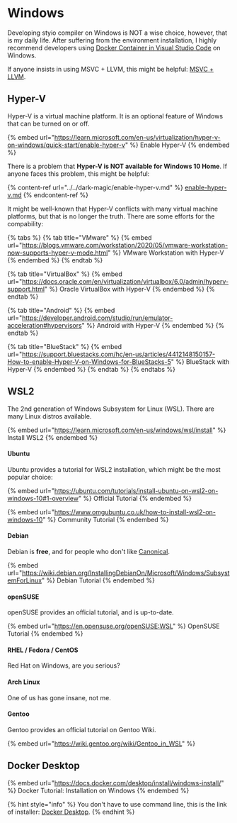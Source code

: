 # Windows

Developing styio compiler on Windows is NOT a wise choice, however, that is my daily life. After suffering from the environment installation, I highly recommend developers using [Docker Container in Visual Studio Code](https://code.visualstudio.com/docs/containers/overview) on Windows.&#x20;

If anyone insists in using MSVC + LLVM, this might be helpful: [MSVC + LLVM](../msvc.md).&#x20;

## Hyper-V

Hyper-V is a virtual machine platform. It is an optional feature of Windows that can be turned on or off.&#x20;

{% embed url="https://learn.microsoft.com/en-us/virtualization/hyper-v-on-windows/quick-start/enable-hyper-v" %}
Enable Hyper-V
{% endembed %}

There is a problem that **Hyper-V is NOT available for Windows 10 Home**. If anyone faces this problem, this might be helpful:&#x20;

{% content-ref url="../../dark-magic/enable-hyper-v.md" %}
[enable-hyper-v.md](../../dark-magic/enable-hyper-v.md)
{% endcontent-ref %}

It might be well-known that Hyper-V conflicts with many virtual machine platforms, but that is no longer the truth. There are some efforts for the compability:

{% tabs %}
{% tab title="VMware" %}
{% embed url="https://blogs.vmware.com/workstation/2020/05/vmware-workstation-now-supports-hyper-v-mode.html" %}
VMware Workstation with Hyper-V
{% endembed %}
{% endtab %}

{% tab title="VirtualBox" %}
{% embed url="https://docs.oracle.com/en/virtualization/virtualbox/6.0/admin/hyperv-support.html" %}
Oracle VirtualBox with Hyper-V
{% endembed %}
{% endtab %}

{% tab title="Android" %}
{% embed url="https://developer.android.com/studio/run/emulator-acceleration#hypervisors" %}
Android with Hyper-V
{% endembed %}
{% endtab %}

{% tab title="BlueStack" %}
{% embed url="https://support.bluestacks.com/hc/en-us/articles/4412148150157-How-to-enable-Hyper-V-on-Windows-for-BlueStacks-5" %}
BlueStack with Hyper-V
{% endembed %}
{% endtab %}
{% endtabs %}

## WSL2

The 2nd generation of Windows Subsystem for Linux (WSL). There are many Linux distros available.&#x20;

{% embed url="https://learn.microsoft.com/en-us/windows/wsl/install" %}
Install WSL2
{% endembed %}

#### Ubuntu

Ubuntu provides a tutorial for WSL2 installation, which might be the most popular choice:

{% embed url="https://ubuntu.com/tutorials/install-ubuntu-on-wsl2-on-windows-10#1-overview" %}
Official Tutorial
{% endembed %}

{% embed url="https://www.omgubuntu.co.uk/how-to-install-wsl2-on-windows-10" %}
Community Tutorial
{% endembed %}

#### Debian

Debian is **free**, and for people who don't like [Canonical](https://canonical.com/).

{% embed url="https://wiki.debian.org/InstallingDebianOn/Microsoft/Windows/SubsystemForLinux" %}
Debian Tutorial
{% endembed %}

#### openSUSE

openSUSE provides an official tutorial, and is up-to-date.

{% embed url="https://en.opensuse.org/openSUSE:WSL" %}
OpenSUSE Tutorial
{% endembed %}

#### RHEL / Fedora / CentOS

Red Hat on Windows, are you serious?&#x20;

#### Arch Linux

One of us has gone insane, not me.

#### Gentoo

Gentoo provides an official tutorial on Gentoo Wiki.

{% embed url="https://wiki.gentoo.org/wiki/Gentoo_in_WSL" %}

## Docker Desktop

{% embed url="https://docs.docker.com/desktop/install/windows-install/" %}
Docker Tutorial: Installation on Windows
{% endembed %}

{% hint style="info" %}
You don't have to use command line, this is the link of installer: [Docker Desktop](https://desktop.docker.com/win/main/amd64/Docker%20Desktop%20Installer.exe).
{% endhint %}

